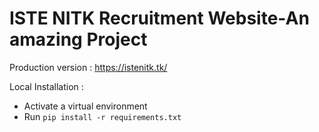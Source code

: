 # ISTE NITK Recruitment Website-An amazing Project

Production version : https://istenitk.tk/

Local Installation : 
  - Activate a virtual environment
  - Run `pip install -r requirements.txt`

